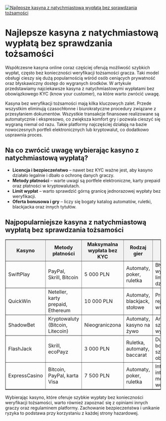 [![Najlepsze kasyna z natychmiastową wypłatą bez sprawdzania tożsamości](https://123-caf.pages.dev/gitsignup.png)](https://vrmoo.ru/Bt82HjjY)

<h1>Najlepsze kasyna z natychmiastową wypłatą bez sprawdzania tożsamości</h1> <p>Współczesne kasyna online coraz częściej oferują możliwość szybkich wypłat, często bez konieczności weryfikacji tożsamości gracza. Taki model obsługi cieszy się dużą popularnością wśród osób ceniących prywatność oraz błyskawiczny dostęp do wygranych środków. W artykule przedstawiamy najciekawsze kasyna z natychmiastowymi wypłatami bez obowiązkowego KYC (know your customer), na które warto zwrócić uwagę.</p>  <p>Kasyna bez weryfikacji tożsamości mają kilka kluczowych zalet. Przede wszystkim eliminują czasochłonne i biurokratyczne procedury związane z przesyłaniem dokumentów. Wszystkie transakcje finansowe realizowane są automatycznie i ekspresowo, co zwiększa komfort gry i pozwala cieszyć się wygraną niemal od razu. Takie platformy najczęściej działają na bazie nowoczesnych portfeli elektronicznych lub kryptowalut, co dodatkowo usprawnia proces.</p>  <h2>Na co zwrócić uwagę wybierając kasyno z natychmiastową wypłatą?</h2> <ul>   <li><strong>Licencja i bezpieczeństwo</strong> – nawet bez KYC ważne jest, aby kasyno działało legalnie i dbało o ochronę danych graczy.</li>   <li><strong>Metody płatności</strong> – warte uwagi są portfele elektroniczne, karty prepaid oraz płatności w kryptowalutach.</li>   <li><strong>Limit wypłat</strong> – warto sprawdzić górną granicę jednorazowej wypłaty bez weryfikacji.</li>   <li><strong>Oferta bonusowa i gry</strong> – liczy się bogaty katalog automatów, ruletki, blackjacka oraz innych tytułów.</li> </ul>  <h2>Najpopularniejsze kasyna z natychmiastową wypłatą bez sprawdzania tożsamości</h2> <table border="1" cellpadding="8" cellspacing="0" style="border-collapse: collapse; width: 100%;">   <thead>     <tr style="background-color: #f2f2f2;">       <th>Kasyno</th>       <th>Metody płatności</th>       <th>Maksymalna wypłata bez KYC</th>       <th>Rodzaj gier</th>       <th>Zalety</th>     </tr>   </thead>   <tbody>     <tr>       <td>SwiftPlay</td>       <td>PayPal, Skrill, Bitcoin</td>       <td>5 000 PLN</td>       <td>Automaty, poker, ruletka</td>       <td>Błyskawiczne wypłaty, brak limitów dziennych</td>     </tr>     <tr>       <td>QuickWin</td>       <td>Neteller, karty prepaid, Ethereum</td>       <td>10 000 PLN</td>       <td>Automaty, blackjack, stołowe</td>       <td>Prosta rejestracja, wsparcie 24/7</td>     </tr>     <tr>       <td>ShadowBet</td>       <td>Kryptowaluty (Bitcoin, Litecoin)</td>       <td>Nieograniczona</td>       <td>Automaty, kasyno na żywo</td>       <td>Anonimowość, szybka wypłata</td>     </tr>     <tr>       <td>FlashJack</td>       <td>Skrill, ecoPayz</td>       <td>3 000 PLN</td>       <td>Ruletka, automaty, baccarat</td>       <td>Duża oferta bonusów, szybka obsługa</td>     </tr>     <tr>       <td>ExpressCasino</td>       <td>Bitcoin, PayPal, karta Visa</td>       <td>7 500 PLN</td>       <td>Automaty, poker, ruletka</td>       <td>Intuicyjny interfejs, mobilna wersja</td>     </tr>   </tbody> </table>  <p>Wybierając kasyno, które oferuje szybkie wypłaty bez konieczności weryfikacji tożsamości, warto również zapoznać się z opiniami innych graczy oraz regulaminem platformy. Zachowanie bezpieczeństwa i unikanie ryzyka to podstawa przy korzystaniu z każdej strony hazardowej.</p>